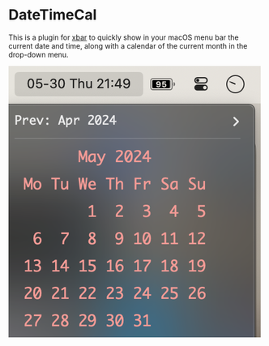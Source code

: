 # DateTimeCal
This is a plugin for [xbar](https://github.com/matryer/xbar) to quickly show in your macOS menu bar the current date and time, along with a calendar of the current month in the drop-down menu.

![DateTimeCal plugin in action](docs/datetimecal.png)
